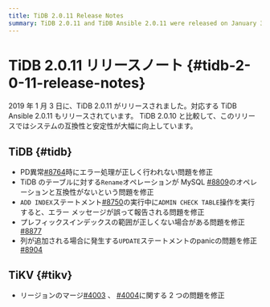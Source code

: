```yaml
---
title: TiDB 2.0.11 Release Notes
summary: TiDB 2.0.11 and TiDB Ansible 2.0.11 were released on January 3, 2019. The release includes improvements in system compatibility and stability. Fixes include handling errors when PD is in an abnormal condition, compatibility issues with MySQL, error message reporting, prefix index range, and panic issues with the `UPDATE` statement. TiKV also fixed two issues related to Region merge.
---
```


# TiDB 2.0.11 リリースノート {#tidb-2-0-11-release-notes}

2019 年 1 月 3 日に、TiDB 2.0.11 がリリースされました。対応する TiDB Ansible 2.0.11 もリリースされています。 TiDB 2.0.10 と比較して、このリリースではシステムの互換性と安定性が大幅に向上しています。

## TiDB {#tidb}

-   PD異常[#8764](https://github.com/pingcap/tidb/pull/8764)時にエラー処理が正しく行われない問題を修正
-   TiDB のテーブルに対する`Rename`オペレーションが MySQL [#8809](https://github.com/pingcap/tidb/pull/8809)のオペレーションと互換性がないという問題を修正
-   `ADD INDEX`ステートメント[#8750](https://github.com/pingcap/tidb/pull/8750)の実行中に`ADMIN CHECK TABLE`操作を実行すると、エラー メッセージが誤って報告される問題を修正
-   プレフィックスインデックスの範囲が正しくない場合がある問題を修正[#8877](https://github.com/pingcap/tidb/pull/8877)
-   列が追加される場合に発生する`UPDATE`ステートメントのpanicの問題を修正[#8904](https://github.com/pingcap/tidb/pull/8904)

## TiKV {#tikv}

-   リージョンのマージ[#4003](https://github.com/tikv/tikv/pull/4003) 、 [#4004](https://github.com/tikv/tikv/pull/4004)に関する 2 つの問題を修正
